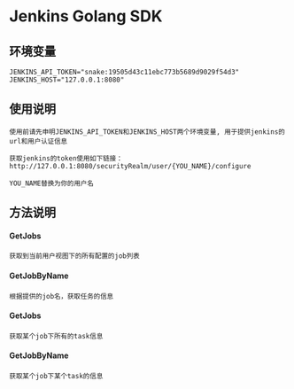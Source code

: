 # Jenkins Golang SDK


## 环境变量

    JENKINS_API_TOKEN="snake:19505d43c11ebc773b5689d9029f54d3"
    JENKINS_HOST="127.0.0.1:8080"
    
## 使用说明
    
    使用前请先申明JENKINS_API_TOKEN和JENKINS_HOST两个环境变量, 用于提供jenkins的url和用户认证信息
    
    获取jenkins的token使用如下链接：
    http://127.0.0.1:8080/securityRealm/user/{YOU_NAME}/configure
    
    YOU_NAME替换为你的用户名
    
    
## 方法说明
    
#### GetJobs
    获取到当前用户视图下的所有配置的job列表
    
#### GetJobByName
    根据提供的job名，获取任务的信息
    
#### GetJobs
    获取某个job下所有的task信息
    
#### GetJobByName
    获取某个job下某个task的信息